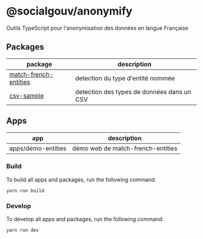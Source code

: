 # @socialgouv/anonymify

Outils TypeScript pour l'anonymisation des données en langue Française

## Packages

| package                                                   | description                                |
| --------------------------------------------------------- | ------------------------------------------ |
| [match-french-entities](./packages/match-french-entities) | detection du type d'entité nommée          |
| [csv-sample](./packages/csv-sample)                       | detection des types de données dans un CSV |

## Apps

| app                | description                       |
| ------------------ | --------------------------------- |
| apps/demo-entities | démo web de match-french-entities |

### Build

To build all apps and packages, run the following command:

```
yarn run build
```

### Develop

To develop all apps and packages, run the following command:

```
yarn run dev
```
